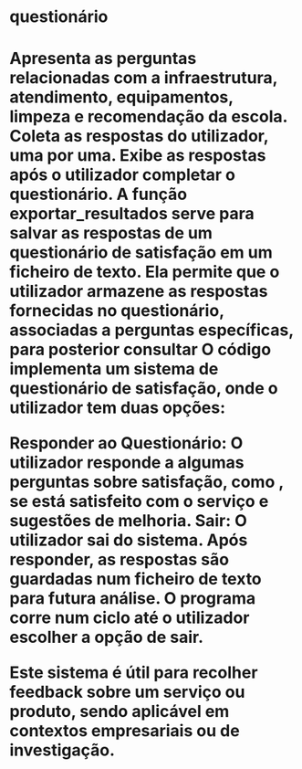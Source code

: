 <h1> questionário <h1/1>
Apresenta as perguntas relacionadas com a infraestrutura, atendimento, equipamentos, limpeza e recomendação da escola.
Coleta as respostas do utilizador, uma por uma.
Exibe as respostas após o utilizador completar o questionário.
A função exportar_resultados serve para salvar as respostas de um questionário de satisfação em um ficheiro de texto. Ela permite que o utilizador armazene as respostas fornecidas no questionário, associadas a perguntas específicas, para posterior consultar 
O código implementa um sistema de questionário de satisfação, onde o utilizador tem duas opções:

Responder ao Questionário: O utilizador responde a algumas perguntas sobre satisfação, como , se está satisfeito com o serviço e sugestões de melhoria.
Sair: O utilizador sai do sistema.
Após responder, as respostas são guardadas num ficheiro de texto para futura análise. O programa corre num ciclo até o utilizador escolher a opção de sair.

Este sistema é útil para recolher feedback sobre um serviço ou produto, sendo aplicável em contextos empresariais ou de investigação.



